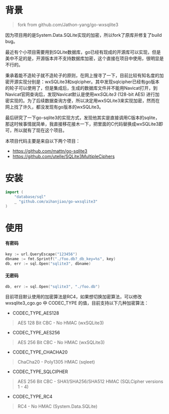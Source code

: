 # 背景

> fork from github.com/Jathon-yang/go-wxsqlite3

因为项目用的是System.Data.SQLite实现的加密，所以fork了原库并修复了build bug。

最近有个小项目需要用到SQLite数据库，go已经有现成的开源库可以实现，但是美中不足的是，开源版本并不支持数据库加密，这个直接在项目中使用，很明显是不行的。

秉承着能不造轮子就不造轮子的原则，在网上搜寻了一下，目前比较有知名度的加密开源实现分别是：wxSQLite3和sqlcipher。其中发现sqlcipher已经有go版本的轮子可以使用了，但是集成后，生成的数据库文件并不能用Navicat打开，到Navicat官网查询后，发现Navicat默认是使用*wxSQLite3* (128-bit AES) 进行加密实现的。为了后续数据查询方便，所以决定用wxSQLite3来实现加密，然而在网上找了许久，都没发现有go版本的wxSQLite3。

最后研究了一下go-sqlite3的实现方式，发现他其实是直接调用C版本的sqlite，那这时候事情就简单，我直接移花接木一下，把里面的C代码替换成wxSQLite3即可，所以就有了现在这个项目。

本项目代码主要是来自以下两个项目：

- https://github.com/mattn/go-sqlite3
- https://github.com/utelle/SQLite3MultipleCiphers

# 安装

```go
import (
    "database/sql"
    _ "github.com/aihanjiao/go-wxsqlite3"
)
```

# 使用

#### 有密码

```go
key := url.QueryEscape("123456")
dbname := fmt.Sprintf("./foo.db?_db_key=%s", key)
db, err := sql.Open("sqlite3", dbname)
```

#### 无密码

```go
db, err := sql.Open("sqlite3", "./foo.db")
```

目前项目默认使用的加密算法是RC4，如果想切换加密算法，可以修改 wxsqlite3_cgo.go 中 CODEC_TYPE 的值，目前支持以下几种加密算法：

- CODEC_TYPE_AES128
> AES 128 Bit CBC - No HMAC (wxSQLite3)
- CODEC_TYPE_AES256
> AES 256 Bit CBC - No HMAC (wxSQLite3)
- CODEC_TYPE_CHACHA20
> ChaCha20 - Poly1305 HMAC (sqleet)
- CODEC_TYPE_SQLCIPHER
> AES 256 Bit CBC - SHA1/SHA256/SHA512 HMAC (SQLCipher versions 1 - 4)
- CODEC_TYPE_RC4
> RC4 - No HMAC (System.Data.SQLite)
